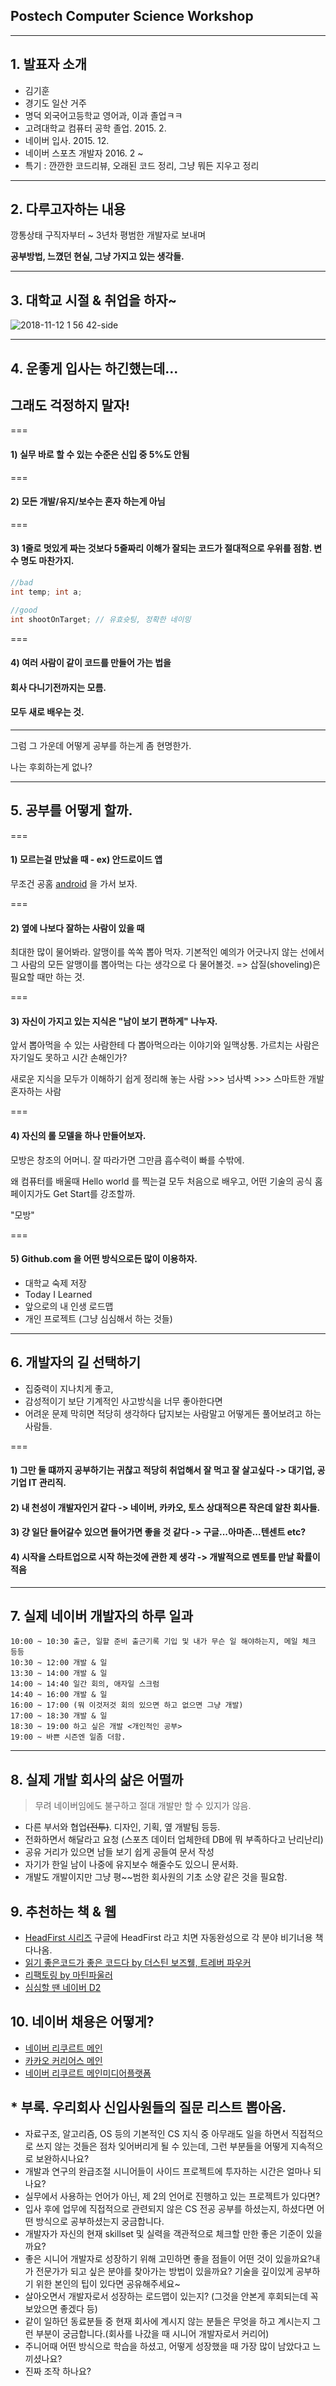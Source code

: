 ## Postech Computer Science Workshop

----------------------------

## 1. 발표자 소개
- 김기훈
- 경기도 일산 거주
- 명덕 외국어고등학교 영어과, 이과 졸업ㅋㅋ
- 고려대학교 컴퓨터 공학 졸업. 2015. 2.
- 네이버 입사. 2015. 12.
- 네이버 스포츠 개발자 2016. 2 ~
- 특기 : 깐깐한 코드리뷰, 오래된 코드 정리, 그냥 뭐든 지우고 정리

----------------------------

## 2. 다루고자하는 내용
깡통상태 구직자부터 ~ 3년차 평범한 개발자로 보내며

**공부방법, 느꼈던 현실, 그냥 가지고 있는 생각들.**

----------------------------

## 3. 대학교 시절 & 취업을 하자~
![2018-11-12 1 56 42-side](https://user-images.githubusercontent.com/22016317/48327621-fa0b9480-e682-11e8-9cb9-73f91cdede2e.png)

----------------------------

## 4. 운좋게 입사는 하긴했는데... 
## 그래도 걱정하지 말자!

===

#### 1) 실무 바로 할 수 있는 수준은 신입 중 5%도 안됨

===

#### 2) 모든 개발/유지/보수는 혼자 하는게 아님

===

#### 3) 1줄로 멋있게 짜는 것보다 5줄짜리 **이해가 잘되는 코드**가 절대적으로 우위를 점함. 변수 명도 마찬가지.

```java
//bad
int temp; int a;

//good
int shootOnTarget; // 유효슛팅, 정확한 네이밍
```

===

#### 4) 여러 사람이 같이 코드를 만들어 가는 법을 
#### 회사 다니기전까지는 모름. 
#### 모두 새로 배우는 것.

----------------------------

그럼 그 가운데 어떻게 공부를 하는게 좀 현명한가. 

나는 후회하는게 없나?

----------------------------

## 5. 공부를 어떻게 할까.

===

#### 1) 모르는걸 만났을 때 - ex) 안드로이드 앱
무조건 공홈 [android](https://developer.android.com/?hl=ko) 을 가서 보자.

===

#### 2) 옆에 나보다 잘하는 사람이 있을 때
최대한 많이 물어봐라. 알맹이를 쏙쏙 뽑아 먹자.
기본적인 예의가 어긋나지 않는 선에서 그 사람의 모든 알맹이를 뽑아먹는 다는 생각으로 다 물어볼것.
=> 삽질(shoveling)은 필요할 때만 하는 것.

===

#### 3) 자신이 가지고 있는 지식은 "남이 보기 편하게" 나누자.
앞서 뽑아먹을 수 있는 사람한테 다 뽑아먹으라는 이야기와 일맥상통.
가르치는 사람은 자기일도 못하고 시간 손해인가?

새로운 지식을 모두가 이해하기 쉽게 정리해 놓는 사람 >>> 넘사벽 >>> 스마트한 개발 혼자하는 사람

===

#### 4) 자신의 롤 모델을 하나 만들어보자.
모방은 창조의 어머니. 잘 따라가면 그만큼 흡수력이 빠를 수밖에.

왜 컴퓨터를 배울때 Hello world 를 찍는걸 모두 처음으로 배우고,
어떤 기술의 공식 홈페이지가도 Get Start를 강조할까.

"모방"

===

#### 5) Github.com 을 어떤 방식으로든 많이 이용하자.
- 대학교 숙제 저장
- Today I Learned
- 앞으로의 내 인생 로드맵
- 개인 프로젝트 (그냥 심심해서 하는 것들)

----------------------------

## 6. 개발자의 길 선택하기
- 집중력이 지나치게 좋고,
- 감성적이기 보단 기계적인 사고방식을 너무 좋아한다면
- 어려운 문제 막히면 적당히 생각하다 답지보는 사람말고 어떻게든 풀어보려고 하는 사람들.

===

#### 1) 그만 둘 떄까지 공부하기는 귀찮고 적당히 취업해서 잘 먹고 잘 살고싶다 -> 대기업, 공기업 IT 관리직.
#### 2) 내 천성이 개발자인거 같다 -> 네이버, 카카오, 토스 상대적으론 작은데 알찬 회사들.
#### 3) 걍 일단 들어갈수 있으면 들어가면 좋을 것 같다 -> 구글...아마존...텐센트 etc?
#### 4) 시작을 스타트업으로 시작 하는것에 관한 제 생각 -> 개발적으로 멘토를 만날 확률이 적음

----------------------------

## 7. 실제 네이버 개발자의 하루 일과
```
10:00 ~ 10:30 출근, 일할 준비 출근기록 기입 및 내가 무슨 일 해야하는지, 메일 체크 등등
10:30 ~ 12:00 개발 & 일
13:30 ~ 14:00 개발 & 일
14:00 ~ 14:40 일간 회의, 애자일 스크럼
14:40 ~ 16:00 개발 & 일
16:00 ~ 17:00 (뭐 이것저것 회의 있으면 하고 없으면 그냥 개발)
17:00 ~ 18:30 개발 & 일
18:30 ~ 19:00 하고 싶은 개발 <개인적인 공부>
19:00 ~ 바쁜 시즌엔 일좀 더함.
```

----------------------------

## 8. 실제 개발 회사의 삶은 어떨까
> 무려 네이버임에도 불구하고 절대 개발만 할 수 있지가 않음.

- 다른 부서와 협업~~(전투)~~. 디자인, 기획, 옆 개발팀 등등.
- 전화하면서 해달라고 요청 (스포츠 데이터 업체한테 DB에 뭐 부족하다고 난리난리)
- 공유 거리가 있으면 남들 보기 쉽게 공들여 문서 작성
- 자기가 한일 남이 나중에 유지보수 해줄수도 있으니 문서화.
- 개발도 개발이지만 그냥 평~~범한 회사원의 기초 소양 같은 것을 필요함.

## 9. 추천하는 책 & 웹
- [HeadFirst 시리즈](http://www.yes24.com/24/Goods/1778966?Acode=101) 구글에 HeadFirst 라고 치면 자동완성으로 각 분야 비기너용 책 다나옴.
- [읽기 좋은코드가 좋은 코드다 by 더스틴 보즈웰, 트레버 파우커](http://www.yes24.com/24/Goods/6692314?Acode=101)
- [리팩토링 by 마틴파울러](http://www.yes24.com/24/Goods/7951038?Acode=101)
- [심심할 땐 네이버 D2](https://d2.naver.com/helloworld)

## 10. 네이버 채용은 어떻게?
- [네이버 리쿠르트 메인](https://recruit.navercorp.com/naver/recruitMain)
- [카카오 커리어스 메인](https://careers.kakao.com/jobs)
- [네이버 리쿠르트 메인미디어플랫폼](https://recruit.navercorp.com/naver/job/detail/developer?annoId=20002361&classId=&jobId=&entTypeCd=&searchTxt=)

## * 부록. 우리회사 신입사원들의 질문 리스트 뽑아옴.
- 자료구조, 알고리즘, OS 등의 기본적인 CS 지식 중 아무래도 일을 하면서 직접적으로 쓰지 않는 것들은 점차 잊어버리게 될 수 있는데, 그런 부분들을 어떻게 지속적으로 보완하시나요?
- 개발과 연구의 완급조절 시니어들이 사이드 프로젝트에 투자하는 시간은 얼마나 되나요?
- 실무에서 사용하는 언어가 아닌, 제 2의 언어로 진행하고 있는 프로젝트가 있다면?
- 입사 후에 업무에 직접적으로 관련되지 않은 CS 전공 공부를 하셨는지, 하셨다면 어떤 방식으로 공부하셨는지 궁금합니다.
- 개발자가 자신의 현재 skillset 및 실력을 객관적으로 체크할 만한 좋은 기준이 있을까요?
- 좋은 시니어 개발자로 성장하기 위해 고민하면 좋을 점들이 어떤 것이 있을까요?내가 전문가가 되고 싶은 분야를 찾아가는 방법이 있을까요? 기술을 깊이있게 공부하기 위한 본인의 팁이 있다면 공유해주세요~
- 살아오면서 개발자로서 성장하는 로드맵이 있는지? (그것을 안본게 후회되는데 꼭 보았으면 좋겠다 등)
- 같이 일하던 동료분들 중 현재 회사에 계시지 않는 분들은 무엇을 하고 계시는지 그런 부분이 궁금합니다.(회사를 나갔을 때 시니어 개발자로서 커리어)
- 주니어때 어떤 방식으로 학습을 하셨고, 어떻게 성장했을 때 가장 많이 남았다고 느끼셨나요?
- 진짜 조작 하나요?